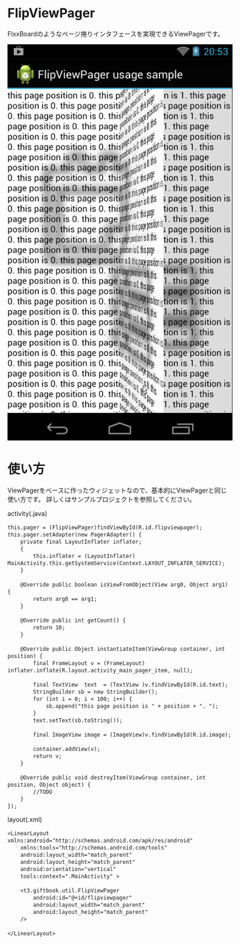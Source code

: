 FlipViewPager
============

FlxxBoardのようなページ捲りインタフェースを実現できるViewPagerです。

![sample-apk runtime screenshot.](FlipViewPager.sample/screenshot.png "sample-apk runtime screenshot.")


使い方
=====
ViewPagerをベースに作ったウィジェットなので、基本的にViewPagerと同じ使い方です。
詳しくはサンプルプロジェクトを参照してください。

activity(.java)

    this.pager = (FlipViewPager)findViewById(R.id.flipviewpager);
    this.pager.setAdapter(new PagerAdapter() {
    	private final LayoutInflater inflater;
    	{
	        this.inflater = (LayoutInflater) MainActivity.this.getSystemService(Context.LAYOUT_INFLATER_SERVICE);
    	}
    	
		@Override public boolean isViewFromObject(View arg0, Object arg1) {
			return arg0 == arg1;
		}
		
		@Override public int getCount() {
			return 10;
		}
		
		@Override public Object instantiateItem(ViewGroup container, int position) {
			final FrameLayout v = (FrameLayout) inflater.inflate(R.layout.activity_main_pager_item, null);
			
			final TextView  text  = (TextView )v.findViewById(R.id.text);
			StringBuilder sb = new StringBuilder();
			for (int i = 0; i < 100; i++) {
				sb.append("this page position is " + position + ". ");
			}
			text.setText(sb.toString());
			
			final ImageView image = (ImageView)v.findViewById(R.id.image);
			
			container.addView(v);
			return v;
		}
		
		@Override public void destroyItem(ViewGroup container, int position, Object object) {
			//TODO 
		}
	});
	
layout(.xml)

	<LinearLayout xmlns:android="http://schemas.android.com/apk/res/android"
	    xmlns:tools="http://schemas.android.com/tools"
	    android:layout_width="match_parent"
	    android:layout_height="match_parent"
	    android:orientation="vertical"
	    tools:context=".MainActivity" >

	    <t3.giftbook.util.FlipViewPager
			android:id="@+id/flipviewpager"
			android:layout_width="match_parent"
			android:layout_height="match_parent"
		/>

	</LinearLayout>
	
